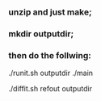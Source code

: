 ### unzip and just make;
### mkdir outputdir;


### then do the follwing: 
./runit.sh outputdir ./main

./diffit.sh refout outputdir

